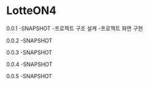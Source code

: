 # LotteON4

0.0.1 -SNAPSHOT
  -프로젝트 구조 설계
  -프로젝트 화면 구현

0.0.2 -SNAPSHOT

0.0.3 -SNAPSHOT

0.0.4 -SNAPSHOT

0.0.5 -SNAPSHOT
